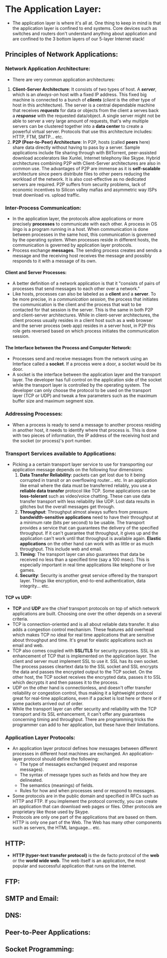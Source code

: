 # The Application Layer:
- The application layer is where it's all at. One thing to keep in mind is that the application layer is confined to end systems. Core devices such as switches and routers don't understand anything about application and are confined to the 3 bottom layers of our 5-layer Internet stack!

## Principles of Network Applications:
### Network Application Architecture:
- There are very common application architectures:
1. **Client-Server Architecture**: It consists of two types of host. A ***server***, which is an *always-on* host with a fixed IP address. This fixed big machine is connected to a bunch of ***clients*** (*client* is the other type of host in this architecture). The server is a central dependable machine that receives ***requests*** for data or objects from the client a serves back a ***response*** with the requested data/object. A single server might not be able to server a very large amount of requests, that's why multiple servers can be clustered together into a **data center** to create a powerful virtual server. Protocols that use this architecture includes: HTTP, FTM, SMTP... etc.
2. **P2P (Peer-to-Peer) Architecture**: In P2P, hosts (called **peers** here) share data directly without having to pass by a server. Sample applications include file sharing through with BitTorrent, peer-assisted download accelerators like Xunlei, Internet telephony like Skype. Hybrid architectures combining P2P with Client-Server architectures are also in common use. The advantages of P2P are immense as it is **self-scalable** architecture since peers distribute files to other peers reducing the workload of the network. It is also cost-effective as no dedicated servers are required. P2P suffers from security problems, lack of economic incentives to Silicon valley mafias and asymmetric way ISPs treat download vs. upload traffic.

### Inter-Process Communication:
- In the application layer, the protocols allow applications or more precisely **processes** to communicate with each other. A process in OS lingo is a program running in a host. When communication is done between processes in the same host, this communication is governed by the operating system. When processes reside in different hosts, the communication is governed by application layer protocols.
- Process exchange **messages**. The sending process creates and sends a message and the receiving host receives the message and possibly responds to it with a message of its own.

#### Client and Server Processes:
- A better definition of a network application is that it "consists of pairs of processes that send messages to each other over a network."
- Like hosts, processes can also be labeled as a **client** and a **server**. To be more precise, in a *communication session*, the process that initiates the communication is the client and the process that wait to be contacted for that session is the server. This is the same in both P2P and client-server architectures. While in client-server architectures, the client process usually resides in a client host such as a web browser and the server process (web app) resides in a server host, in P2P this role gets reversed based on which process initiates the communication session. 

#### The Interface between the Process and Computer Network:
- Processes send and receive messages from the network using an Interface called a **socket**. If a process were a door, a socket would be its door.
- A socket is the interface between the application layer and the transport layer. The developer has full control on the application side of the socket while the transport layer is controlled by the operating system. The developer can only choose the protocol to be used on the transport layer (TCP or UDP) and tweak a few parameters such as the maximum buffer size and maximum segment size. 

### Addressing Processes:
- When a process is ready to send a message to another process residing in another host, it needs to identify where that process is. This is done with two pieces of information, the IP address of the receiving host and the socket (or process)'s port number. 

### Transport Services available to Applications:
- Picking a a certain transport layer service to use for transporting our application message depends on the following four dimensions:
	1. **Data Transfer Reliability**: packets can get lost due to it being corrupted in transit or an overflowing router... etc. In an application like email where the data must be transferred reliably, you use a **reliable data transfer** protocol like TCP. Some applications can be **loss-tolerant** such as video/voice chatting. These can use data transfer transport with less reliability like UDP. Lost data results in glitches but the overall messages get through. 
	2. **Throughput**: Throughput almost always suffers from pressure. **bandwidth-sensitive applications** need to have their throughput at a minimum rate (bits per second) to be usable. The transport provides a service that can guarantees the delivery of the specified throughput. If it can't guarantee that throughput, it gives up and the application can't work until that throughput is available again. **Elastic applications** on the other hand can work with as little or as much throughput. This include web and email.
	3. **Timing**: The transport layer can also guarantees that data be received no less than a specified time (say a 100 msec). This is especially important in real time applications like telephone or live games.
	4. **Security**: Security is another great service offered by the transport layer. Things like encryption, end-to-end authentication, data integrity... etc. 

#### TCP vs UDP:
- **TCP** and **UDP** are the chief transport protocols on top of which network applications are built. Choosing one over the other depends on a several criteria. 
- TCP is connection-oriented and is all about reliable data transfer. It also adds a congestion control mechanism. These features add overhead which makes TCP no ideal for real time applications that are sensitive about throughput and time. It's great for elastic applications such as email and web.
- TCP also comes coupled with **SSL/TLS** for security purposes. SSL is an enhancement of TCP that is implemented on the application layer. The client and server must implement SSL to use it. SSL has its own socket. The process passes cleartext data to the SSL socket and SSL encrypts the data and passes the encrypted output to the TCP socket. On the other host, the TCP socket receives the encrypted data, passes it to SSL which decrypts it and then passes it to the process.
- UDP on the other hand is connectionless, and doesn't offer transfer reliability or congestion control, thus making it a lightweight protocol great for real-time applications, even if a packet is lost here or there or if some packets arrived out of order.
- While the transport layer can offer security and reliability with the TCP transport and its SSL enhancement, it can't offer any guarantees concerning timing and throughput. There are programming tricks the programmer can add to her application, but these have their limitations.

### Application Layer Protocols:
- An application layer protocol defines how messages between different processes in different host machines are exchanged. An application-layer	protocol should define the following:
	- The type of messages exchanged (request and response messages).
	- The syntax of message types such as fields and how they are delineated.
	- The semantics (meanings) of fields.
	- Rules for how and when processes send or respond to messages.
- Some protocols are in the public domain and specified in RFCs such as HTTP and FTP. If you implement the protocol correctly, you can create an application that can download web pages or files. Other protocols are proprietary like those used by Skype.
- Protocols are only one part of the applications that are based on them. HTTP is only one part of the Web. The Web has many other components such as servers, the HTML language... etc. 

## HTTP:
- **HTTP (typer-text transfer protocol)** is the de facto protocol of the **web** or the **world wide web**. The web itself is an application, the most popular and successful application that runs on the Internet. 

## FTP:
## SMTP and Email:
## DNS:
## Peer-to-Peer Applications:
## Socket Programming:






